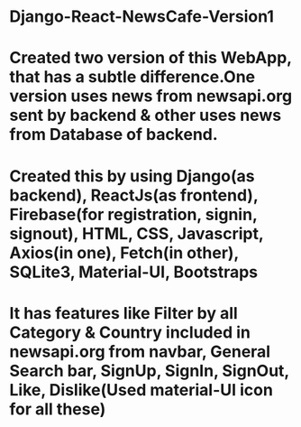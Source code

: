 # Django-React-NewsCafe-Version1


# Created two version of this WebApp, that has a subtle difference.One version uses news from newsapi.org sent by backend & other uses news from Database of backend.


# Created this by using Django(as backend), ReactJs(as frontend), Firebase(for registration, signin, signout), HTML, CSS, Javascript, Axios(in one), Fetch(in other), SQLite3, Material-UI, Bootstraps


# It has features like Filter by all Category & Country included in newsapi.org from navbar, General Search bar, SignUp, SignIn, SignOut, Like, Dislike(Used material-UI icon for all these)
